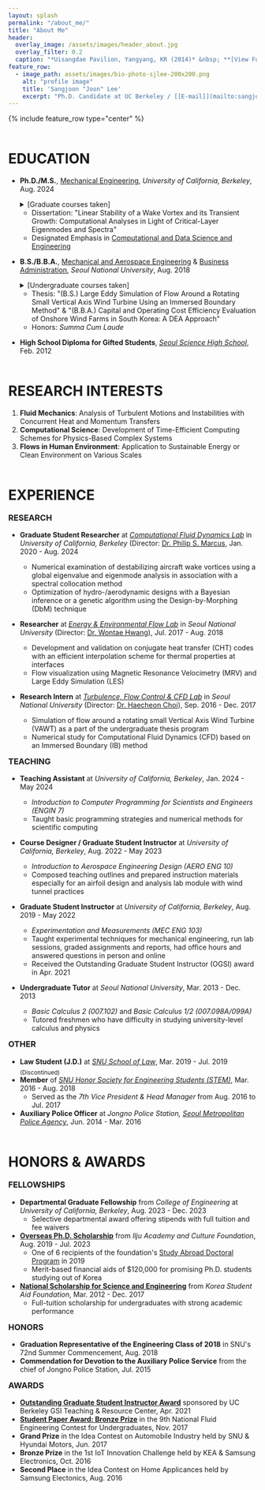 ```yaml
---
layout: splash
permalink: "/about_me/"
title: "About Me"
header:
  overlay_image: /assets/images/header_about.jpg
  overlay_filter: 0.2
  caption: "*Uisangdae Pavilion, Yangyang, KR (2014)* &nbsp; **[View Full-image](/assets/photographs/ui_sang_dae_yang_yang_2014.jpg)**"
feature_row:
  - image_path: assets/images/bio-photo-sjlee-200x200.png
    alt: "profile image"
    title: 'Sangjoon "Joon" Lee'
    excerpt: "Ph.D. Candidate at UC Berkeley / [[E-mail]](mailto:sangjoonlee@berkeley.edu)"
---
```


{% include feature_row type="center" %}

# EDUCATION

- **Ph.D./M.S.**, [Mechanical Engineering](http://me.berkeley.edu/), *University of California, Berkeley*, Aug. 2024
    <details>
      <summary>[Graduate courses taken]</summary>
      <small><b>Fluid Mechanics</b>: Advanced Fluid Mechanics (1 & 2), Engineering Aerodynamics, Experimental Methods in Single-and Multiphase Flows, Graduate Ocean Engineering Seminar, Hydrodynamic Stability and Instability, Oceanic and Atmospheric Waves, Teaching of Mechanical Engineering at the University Level, Topics in Fluid Mechanics - Vortex Dynamics
      </small><br>

      <small><b>Computational Science</b>: Applications of Parallel Computers, Numerical Solution of Differential Equations (1 & 2), Optimization Models in Engineering, Spectral Methods for Fluid Dynamics, Theoretical Statistics
      </small><br>
    </details>

  <!-- + Advisor: [Dr. Philip S. Marcus](https://me.berkeley.edu/people/philip-s-marcus/) -->
  + Dissertation: "Linear Stability of a Wake Vortex and its Transient Growth: Computational Analyses in Light of Critical-Layer Eigenmodes and Spectra"
  + Designated Emphasis in [Computational and Data Science and Engineering](https://data.berkeley.edu/decdse/)

- **B.S./B.B.A.**, [Mechanical and Aerospace Engineering](http://me.snu.ac.kr/en) & [Business Administration](http://cba.snu.ac.kr/en), *Seoul National University*, Aug. 2018
    <details>
      <summary>[Undergraduate courses taken]</summary>
      <small><b>Engineering</b>: Applied Fluid Mechanics, Creative Engineering Design, Digital Computer Concept and Practice, Digital Fabrication and Manufacturing, Dynamics, Engineering Mathematics (1 & 2), Fluid Mechanics, Heat Transfer, Introduction to Electrical and Computer Engineering, Management in Mechanical Engineering (1 & 2), Manufacturing Processes, Mechanical Drawing, Mechanical Engineering Lab. (1 & 2), Mechanical System Design Project (1 & 2), Mechanics and Design, Solid Mechanics, Thermodynamics, Writing in Science & Technology</small><br>

      <small><b>Business</b>: Capital Markets and Accounting, Corporate Strategy, Fundamentals of Economics, Human Resource Management, International Business Management, Management Information System, Management Science, Managerial Accounting, Marketing Management, Mathematics for Economics, Operations Management, Principles of Accounting, Principles of Management</small>
    </details>

  + Thesis: "(B.S.) Large Eddy Simulation of Flow Around a Rotating Small Vertical Axis Wind Turbine Using an Immersed Boundary Method" & "(B.B.A.) Capital and Operating Cost Efficiency Evaluation of Onshore Wind Farms in South Korea: A DEA Approach"
  + Honors: *Summa Cum Laude*
  
<!-- - **B.B.A.**, [Business Administration](http://cba.snu.ac.kr/en), *Seoul National University*, Aug. 2018
    <details>
      <summary>[Business courses taken]</summary>
    
      <small>Capital Markets and Accounting, Corporate Strategy, Fundamentals of Economics, Human Resource Management, International Business Management, Management Information System, Management Science, Managerial Accounting, Marketing Management, Mathematics for Economics, Operations Management, Principles of Accounting, Principles of Management</small>
    </details>
  + Thesis: "Capital and Operating Cost Efficiency Evaluation of Onshore Wind Farms in South Korea: A DEA Approach"  -->
- **High School Diploma for Gifted Students**, *[Seoul Science High School](http://en.sshs.hs.kr)*, Feb. 2012

# RESEARCH INTERESTS

1. **Fluid Mechanics**: Analysis of Turbulent Motions and Instabilities with Concurrent Heat and Momentum Transfers 
2. **Computational Science**: Development of Time-Efficient Computing Schemes for Physics-Based Complex Systems
3. **Flows in Human Environment**: Application to Sustainable Energy or Clean Environment on Various Scales

# EXPERIENCE

### RESEARCH

- **Graduate Student Researcher** at *[Computational Fluid Dynamics Lab](https://cfd.me.berkeley.edu/)* in *University of California, Berkeley* (Director:  [Dr. Philip S. Marcus](https://me.berkeley.edu/people/philip-s-marcus/), Jan. 2020 - Aug. 2024
  + Numerical examination of destabilizing aircraft wake vortices using a global eigenvalue and eigenmode analysis in association with a spectral collocation method
  + Optimization of hydro-/aerodynamic designs with a Bayesian inference or a genetic algorithm using the Design-by-Morphing (DbM) technique

- **Researcher** at *[Energy & Environmental Flow Lab](http://eeflow.snu.ac.kr)* in *Seoul National University* (Director: [Dr. Wontae Hwang](http://me.snu.ac.kr/node/141)), Jul. 2017 - Aug. 2018
  + Development and validation on conjugate heat transfer (CHT) codes with an efficient interpolation scheme for thermal properties at interfaces
  + Flow visualization using Magnetic Resonance Velocimetry (MRV) and Large Eddy Simulation (LES)

- **Research Intern** at *[Turbulence, Flow Control & CFD Lab](http://tfc.snu.ac.kr)* in *Seoul National University* (Director: [Dr. Haecheon Choi](http://me.snu.ac.kr/node/116)), Sep. 2016 - Dec. 2017
  + Simulation of flow around a rotating small Vertical Axis Wind Turbine (VAWT) as a part of the undergraduate thesis program
  + Numerical study for Computational Fluid Dynamics (CFD) based on an Immersed Boundary (IB) method

### TEACHING

- **Teaching Assistant** at *University of California, Berkeley*, Jan. 2024 - May 2024
  + *Introduction to Computer Programming for Scientists and Engineers (ENGIN 7)*
  + Taught basic programming strategies and numerical methods for scientific computing

- **Course Designer / Graduate Student Instructor** at *University of California, Berkeley*, Aug. 2022 - May 2023
  + *Introduction to Aerospace Engineering Design (AERO ENG 10)*
  + Composed teaching outlines and prepared instruction materials especially for an airfoil design and analysis lab module with wind tunnel practices

- **Graduate Student Instructor** at *University of California, Berkeley*, Aug. 2019 - May 2022
  + *Experimentation and Measurements (MEC ENG 103)*
  + Taught experimental techniques for mechanical engineering, run lab sessions, graded assignments and reports, had office hours and answered questions in person and online
  + Received the Outstanding Graduate Student Instructor (OGSI) award in Apr. 2021

- **Undergraduate Tutor** at *Seoul National University*, Mar. 2013 - Dec. 2013
  + *Basic Calculus 2 (007.102)* and *Basic Calculus 1/2 (007.098A/099A)*
  + Tutored freshmen who have difficulty in studying university-level calculus and physics

### OTHER

- **Law Student (J.D.)** at *[SNU School of Law](http://law.snu.ac.kr/index_en.php)*, Mar. 2019 - Jul. 2019 <sub>(Discontinued)</sub>
- **Member** of *[SNU Honor Society for Engineering Students (STEM)](https://gongwoo.snu.ac.kr)*, Mar. 2016 - Aug. 2018
  + Served as the *7th Vice President & Head Manager* from Aug. 2016 to Jul. 2017
- **Auxiliary Police Officer** at *Jongno Police Station, [Seoul Metropolitan Police Agency](https://www.smpa.go.kr/home/homeIndexEng.do?menuCode=eng)*, Jun. 2014 - Mar. 2016

# HONORS & AWARDS

### FELLOWSHIPS

- **Departmental Graduate Fellowship** from *College of Engineering* at *University of California, Berkeley*, Aug. 2023 - Dec. 2023
  + Selective departmental award offering stipends with full tuition and fee waivers 
- **[Overseas Ph.D. Scholarship](http://www.taekwanggroup.co.kr/homepage/eng/iljuFoundationIntro.do)** from *Ilju Academy and Culture Foundation*, Aug. 2019 - Jul. 2023
  + One of 6 recipients of the foundation's [Study Abroad Doctoral Program](https://educationusa.state.gov/scholarships/study-abroad-doctoral-program-ilju-academy-and-culture-foundation) in 2019
  + Merit-based financial aids of $120,000 for promising Ph.D. students studying out of Korea
- **[National Scholarship for Science and Engineering](http://www.kosaf.go.kr/eng/jsp/aid/aid02_01_01.jsp?ttab1=0)** from *Korea Student Aid Foundation*, Mar. 2012 - Dec. 2017
  + Full-tuition scholarship for undergraduates with strong academic performance

### HONORS

- **Graduation Representative of the Engineering Class of 2018** in SNU's 72nd Summer Commencement, Aug. 2018
- **Commendation for Devotion to the Auxiliary Police Service** from the chief of Jongno Police Station, Jul. 2015

### AWARDS

- **[Outstanding Graduate Student Instructor Award](https://gsi.berkeley.edu/programs-services/award-programs/ogsi/ogsi-2021/)** sponsored by UC Berkeley GSI Teaching & Resource Center, Apr. 2021
- **[Student Paper Award: Bronze Prize](http://www.dbpia.co.kr/journal/articleDetail?nodeId=NODE07287580&language=ko_KR#)** in the 9th National Fluid Engineering Contest for Undergraduates, Nov. 2017
- **Grand Prize** in the Idea Contest on Automobile Industry held by SNU & Hyundai Motors, Jun. 2017
- **Bronze Prize** in the 1st IoT Innovation Challenge held by KEA & Samsung Electronics, Oct. 2016
- **Second Place** in the Idea Contest on Home Applicances held by Samsung Electonics, Aug. 2016
  
<!-- <br>
[LinkedIn](https://www.linkedin.com/in/sangjoonlee93) / [Facebook](https://www.facebook.com/jun9303) -->

<style type="text/css">
.archive__item {
	text-align:center !important;
}
.archive__item {
	margin-bottom: 0px;
}
.archive__item-teaser img {
	max-width:150px;
    border-radius: 50%;
    padding: 5px;
    border: 1px solid #bfbfbf;
}
h1 {
	margin-top:2em;
}
h3 {
	margin-top:0.5em;
}
</style>
